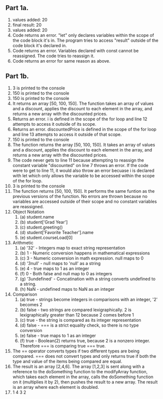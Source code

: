 ## Part 1a. 
1. values added: 20
2. final result: 20
3. values added: 20
4. Code returns an error. "let" only declares variables within the scope of the code block it's in. The program tries to access "result" outside of the code block it's declared in.
5. Code returns an error. Variables declared with const cannot be reassigned. The code tries to reassign it.
6. Code returns an error for same reason as above.

## Part 1b.
1. 3 is printed to the console
2. 150 is printed to the console
3. 150 is printed to the console
4. It returns an array [50, 100, 150]. The function takes an array of values and a discount, applies the discount to each element in the array, and returns a new array with the discounted prices. 
5. Returns an error. i is defined in the scope of the for loop and line 12 attempts to access it outside of its scope.
6. Returns an error. discountedPrice is defined in the scope of the for loop and line 13 attempts to access it outside of that scope.
7. 150 is printed to the console
8. The function returns the array [50, 100, 150]. It takes an array of values and a discount, applies the discount to each element in the array, and returns a new array with the discounted prices.
9. The code never gets to line 11 because attempting to reassign the constant variable "discounted" on line 7 throws an error. If the code were to get to line 11, it would also throw an error becuase i is declared with let which only allows the variable to be accessed within the scope of the for loop.
10. 3 is printed to the console
11. The function returns [50, 100, 150]. It performs the same funtion as the previous versions of the function. No errors are thrown because no variables are accessed outside of their scope and no constant variables are reassigned. 
12. Object Notation
    1. (a) student.name
    2. (b) student['Grad Year']  
    3. (c) student.greeting()
    4. (d) student['Favorite Teacher'].name
    5. (e) student.courseLoad[0]
13. Arithmetic
    1. (a) '32' - Integers map to exact string representation
    2. (b) 1 - Numeric conversion happens in mathematical expressions
    3. (c) 3 - Numeric conversion in math expression. null maps to 0
    4. (d) '3null' - null maps to 'null' as a string
    5. (e) 4 - true maps to 1 as an integer
    6. (f) 0 - Both false and null map to 0 as integers
    7. (g) '3undefined' - Concatination with a string converts undefined to a string.
    8. (h) NaN - undefined maps to NaN as an integer 
14. Comparison
    1. (a) true - strings become integers in comparisons with an integer, '2' becomes 2
    2. (b) false - two strings are compared lexigraphically. 2 is lexigraphically greater than 12 because 2 comes before 1
    3. (c) true - the string is compared as its integer representation
    4. (d) false - === is a strict equality check, so there is no type conversion
    5. (e) false - true maps to 1 as an integer
    6. (f) true - Boolean(2) returns true, because 2 is a nonzero integer. Therefore === is comparing true === true.
15. The == operator converts types if two different types are being compared. === does not convert types and only returns true if both the type and value of the items being compared are equal.
17. The result is an array [2,4,6]. The array [1,2,3] is sent along with a reference to the doSomething function to the modifyArray function, which takes each element in the array, calls the doSomething function on it (multiplies it by 2), then pushes the result to a new array. The result is an array where each element is doubled.
19. 1 4 3 2 